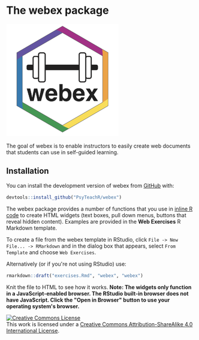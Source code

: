 
<!-- README.md is generated from README.Rmd. Please edit that file -->
<link href="inst/reports/default/webex.css" rel="stylesheet" />

The webex package
=================

<img src="https://github.com/PsyTeachR/misc/blob/master/img/webex.001.png" style="width:300px" />

The goal of webex is to enable instructors to easily create web documents that students can use in self-guided learning.

Installation
------------

You can install the development version of webex from [GitHub](https://github.com/PsyTeachR/webex) with:

``` r
devtools::install_github("PsyTeachR/webex")
```

The webex package provides a number of functions that you use in [inline R code](https://github.com/rstudio/cheatsheets/raw/master/rmarkdown-2.0.pdf) to create HTML widgets (text boxes, pull down menus, buttons that reveal hidden content). Examples are provided in the **Web Exercises** R Markdown template.

To create a file from the webex template in RStudio, click `File -> New File... -> RMarkdown` and in the dialog box that appears, select `From Template` and choose `Web Exercises`.

Alternatively (or if you're not using RStudio) use:

``` r
rmarkdown::draft("exercises.Rmd", "webex", "webex")
```

Knit the file to HTML to see how it works. **Note: The widgets only function in a JavaScript-enabled browser. The RStudio built-in browser does not have JavaScript. Click the "Open in Browser" button to use your operating system's browser.**

<a rel="license" href="http://creativecommons.org/licenses/by-sa/4.0/"><img alt="Creative Commons License" style="border-width:0" src="https://i.creativecommons.org/l/by-sa/4.0/88x31.png" /></a><br />This work is licensed under a <a rel="license" href="http://creativecommons.org/licenses/by-sa/4.0/">Creative Commons Attribution-ShareAlike 4.0 International License</a>.
